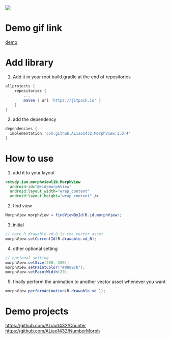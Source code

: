 [![](https://jitpack.io/v/ALiao1432/MorphView.svg)](https://jitpack.io/#ALiao1432/MorphView)  
# Demo gif link
[demo](https://photos.app.goo.gl/cGcWomKHApmh4Wd1A)

# Add library
1. Add it in your root build.gradle at the end of repositories
```gradle
allprojects {
	repositories {
		...
		maven { url 'https://jitpack.io' }
	}
}
```
2. add the dependency
```gradle
dependencies {
  implementation 'com.github.ALiao1432:MorphView:1.0.4'
}
```

# How to use
1. add it to your layout
```xml
<study.ian.morphviewlib.MorphView
  android:id="@+id/morphView"
  android:layout_width="wrap_content"
  android:layout_height="wrap_content" />
```
2. find view
```java
MorphView morphView = findViewById(R.id.morphView);
```
3. initial
```java
// here R.drawable.vd_0 is the vector asset
morphView.setCurrentId(R.drawable.vd_0);
```
4. other optional setting
```java
// optional setting
morphView.setSize(200, 200);
morphView.setPaintColor("#00897b");
morphView.setPaintWidth(20);
```
5. finally perform the animation to another vector asset whenever you want
```java
morphView.performAnimation(R.drawable.vd_1);
```
# Demo projects
https://github.com/ALiao1432/Counter  
https://github.com/ALiao1432/NumberMorph

